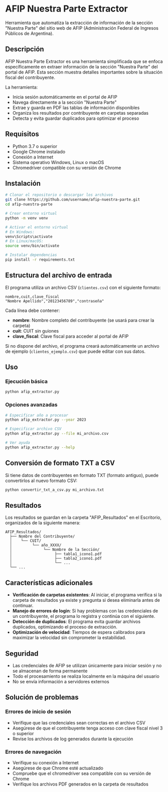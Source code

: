 # AFIP Nuestra Parte Extractor

Herramienta que automatiza la extracción de información de la sección "Nuestra Parte" del sitio web de AFIP (Administración Federal de Ingresos Públicos de Argentina).

## Descripción

AFIP Nuestra Parte Extractor es una herramienta simplificada que se enfoca específicamente en extraer información de la sección "Nuestra Parte" del portal de AFIP. Esta sección muestra detalles importantes sobre la situación fiscal del contribuyente.

La herramienta:
- Inicia sesión automáticamente en el portal de AFIP
- Navega directamente a la sección "Nuestra Parte"
- Extrae y guarda en PDF las tablas de información disponibles
- Organiza los resultados por contribuyente en carpetas separadas
- Detecta y evita guardar duplicados para optimizar el proceso

## Requisitos

- Python 3.7 o superior
- Google Chrome instalado
- Conexión a Internet
- Sistema operativo Windows, Linux o macOS
- Chromedriver compatible con su versión de Chrome

## Instalación

```bash
# Clonar el repositorio o descargar los archivos
git clone https://github.com/username/afip-nuestra-parte.git
cd afip-nuestra-parte

# Crear entorno virtual
python -m venv venv

# Activar el entorno virtual
# En Windows:
venv\Scripts\activate
# En Linux/macOS:
source venv/bin/activate

# Instalar dependencias
pip install -r requirements.txt
```

## Estructura del archivo de entrada

El programa utiliza un archivo CSV (`clientes.csv`) con el siguiente formato:

```
nombre,cuit,clave_fiscal
"Nombre Apellido","20123456789","contraseña"
```

Cada línea debe contener:
- **nombre**: Nombre completo del contribuyente (se usará para crear la carpeta)
- **cuit**: CUIT sin guiones
- **clave_fiscal**: Clave fiscal para acceder al portal de AFIP

Si no dispone del archivo, el programa creará automáticamente un archivo de ejemplo (`clientes_ejemplo.csv`) que puede editar con sus datos.

## Uso

### Ejecución básica

```bash
python afip_extractor.py
```

### Opciones avanzadas

```bash
# Especificar año a procesar
python afip_extractor.py --year 2023

# Especificar archivo CSV
python afip_extractor.py --file mi_archivo.csv

# Ver ayuda
python afip_extractor.py --help
```

## Conversión de formato TXT a CSV

Si tiene datos de contribuyentes en formato TXT (formato antiguo), puede convertirlos al nuevo formato CSV:

```bash
python convertir_txt_a_csv.py mi_archivo.txt
```

## Resultados

Los resultados se guardan en la carpeta "AFIP_Resultados" en el Escritorio, organizados de la siguiente manera:

```
AFIP_Resultados/
  ├── Nombre del Contribuyente/
  │    └── CUIT/
  │         └── año_XXXX/
  │              └── Nombre de la Sección/
  │                   ├── tabla1_icono1.pdf
  │                   ├── tabla2_icono1.pdf
  │                   └── ...
  └── ...
```

## Características adicionales

- **Verificación de carpetas existentes**: Al iniciar, el programa verifica si la carpeta de resultados ya existe y pregunta si desea eliminarla antes de continuar.
- **Manejo de errores de login**: Si hay problemas con las credenciales de un contribuyente, el programa lo registra y continúa con el siguiente.
- **Detección de duplicados**: El programa evita guardar archivos duplicados, optimizando el proceso de extracción.
- **Optimización de velocidad**: Tiempos de espera calibrados para maximizar la velocidad sin comprometer la estabilidad.

## Seguridad

- Las credenciales de AFIP se utilizan únicamente para iniciar sesión y no se almacenan de forma permanente
- Todo el procesamiento se realiza localmente en la máquina del usuario
- No se envía información a servidores externos

## Solución de problemas

### Errores de inicio de sesión

- Verifique que las credenciales sean correctas en el archivo CSV
- Asegúrese de que el contribuyente tenga acceso con clave fiscal nivel 3 o superior
- Revise los archivos de log generados durante la ejecución

### Errores de navegación

- Verifique su conexión a Internet
- Asegúrese de que Chrome esté actualizado
- Compruebe que el chromedriver sea compatible con su versión de Chrome
- Verifique los archivos PDF generados en la carpeta de resultados 